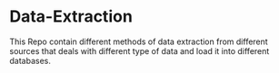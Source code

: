 # Data-Extraction
This Repo contain different methods of data extraction from different sources that deals with different type of data and load it into different databases. 
